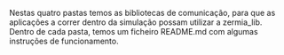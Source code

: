 Nestas quatro pastas temos as bibliotecas de comunicação, para que as aplicações a correr dentro da simulação possam utilizar a zermia_lib. Dentro de cada pasta, temos um ficheiro README.md com algumas instruções de funcionamento.
